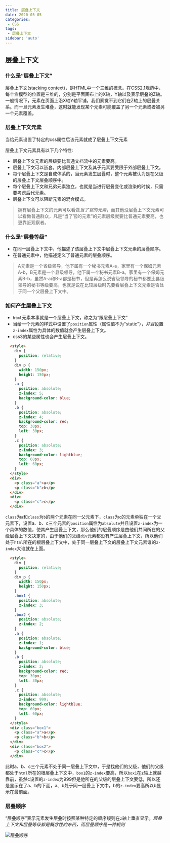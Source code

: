```yaml
---
title: 层叠上下文
date: 2020-05-05
categories: 
 - CSS
tags:
 - 层叠上下文
sidebar: 'auto'
---
```


## 层叠上下文

### 什么是“层叠上下文”
层叠上下文(stacking context)，是HTML中一个三维的概念。在CSS2.1规范中，每个盒模型的位置是三维的，分别是平面画布上的X轴，Y轴以及表示层叠的Z轴。一般情况下，元素在页面上沿X轴Y轴平铺，我们察觉不到它们在Z轴上的层叠关系。而一旦元素发生堆叠，这时就能发现某个元素可能覆盖了另一个元素或者被另一个元素覆盖。


### 层叠上下文元素
当给元素设置了特定的css属性后该元素就成了层叠上下文元素

层叠上下文元素具有以下几个特性:

- 层叠上下文元素的层级要比普通文档流中的元素要高。
- 层叠上下文可以嵌套，内部层叠上下文及其子元素要受限于外部层叠上下文。
- 每个层叠上下文是自成体系的，当元素发生层叠时，整个元素被认为是在父级的层叠上下文层叠顺序中。 
- 每个层叠上下文和兄弟元素独立，也就是当进行层叠变化或渲染的时候，只需要考虑后代元素。
- 层叠上下文可以阻断元素的混合模式。

> 拥有层叠上下文的元素可以看做*当了官的元素*，而其他没层叠上下文元素可以看做普通群众，凡是“当了官的元素”的元素层级就要比普通元素要高，也更靠近观察者。

### 什么是“层叠等级”

- 在同一层叠上下文中，他描述了该层叠上下文中层叠上下文元素的层叠顺序。
- 在普通元素中，他描述定义了普通元素的层叠顺序。

> A元素是一个省级领导，他下属有一个秘书元素A-a，家里有一个保姆元素A-b，B元素是一个县级领导，他下属一个秘书元素B-a。家里有一个保姆元素B-b，虽然A-a和B-a都是秘书，但是再怎么说省级领导的秘书都要比县级领导的秘书等级要高，也就是说在比较层级时先要看层叠上下文元素是否处于同一个父层叠上下文中。

### 如何产生层叠上下文

- `html`元素本事就是一个层叠上下文，称之为“跟层叠上下文”
- 当给一个元素的样式中设置了`position`属性（属性值不为“static”），*并且*设置`z-index`属性为具体的数值就会产生层叠上下文。
- css3的某些属性也会产生层叠上下文。

``` html
  <style>
    div {
      position: relative;
    }
    div p {
      width: 150px;
      height: 150px;
    }
    .a {
      position: absolute;
      z-index: 5;
      background-color: blue;
    }
    .b {
      position: absolute;
      z-index: 4;
      background-color: red;
      top: 30px;
      left: 30px;
    }
    .c {
      position: absolute;
      z-index: 3;
      background-color: lightblue;
      top: 60px;
      left: 60px;
    }
  </style> 
  <div>
    <p class="a">a</p>
    <p class="b">b</p>
  </div>
  <div>
    <p class="c">c</p>
  </div>
```
`class`为`a`和`class`为`b`的两个元素在同一父元素下，`class`为`c`的元素单独在一个父元素下，设置a、b、c三个元素的`position`属性为`absolute`并且设置`z-index`为一个具体的数值，使其产生层叠上下文，那么他们的层叠顺序是由他们共同所在的父级层叠上下文决定的，由于他们的父级`div`元素都没有产生层叠上下文，所以他们处于`html`所在的根层叠上下文中，处于同一层叠上下文的层叠上下文元素谁的`z-index`大谁就在上面。
``` html
  <style>
    div {
      position: relative;
    }
    div p {
      width: 150px;
      height: 150px;
    }
    .box1 {
      position: absolute;
      z-index: 3;
    }
    .box2 {
      position: absolute;
      z-index: 2;
    }
    .a {
      position: absolute;
      z-index: 1;
      background-color: blue;
    }
    .b {
      position: absolute;
      z-index: 2;
      background-color: red;
      top: 30px;
      left: 30px;
    }
    .c {
      position: absolute;
      z-index: 999;
      background-color: lightblue;
      top: 60px;
      left: 60px;
    }
  </style>
  <div class="box1">
    <p class="a">a</p>
    <p class="b">b</p>
  </div>
  <div class="box2">
    <p class="c">c</p>
  </div>
```
此时a、b、c三个元素不处于同一层叠上下文中，于是找他们的父级，他们的父级都处于`html`所在的根层叠上下文中，`box1`的`z-index`要高，所以`box1`在z轴上就越靠前，虽然c设置的`z-index`为999但是他所在的父级的层叠上下文要低，所以还是显示在了a、b的下面，a、b处于同一层叠上下文中，b的`z-index`要高所以b显示在最前面。

### 层叠顺序
“层叠顺序”表示元素发生层叠时按照某种特定的顺序规则在`z`轴上垂直显示。*层叠上下文和层叠等级都是概念性的东西，而层叠顺序是一种规则*

<img :src="$withBase('/images/css/v1/zindex.jpg')" alt="层叠顺序" />